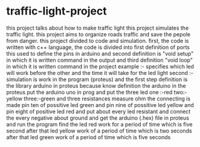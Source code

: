 # traffic-light-project
this project talks about how to make traffic light this project simulates the traffic light.
this project aims to organize roads traffic and save the pepole from danger.
this project divided to code and simulation.
first, the code is written with c++ language, the code is divided into first definition of ports this used to 
define the pins in arduino 
and second definition is "void setup" in which it is written command in the output 
and third definition "void loop" in which it is written command in the project example :-
specifies which led will work before the other and the time it will take for the led light 
second :- simulation is work in the program (proteus) and the first step definition is the library arduino in proteus because know definition the arduino in the proteus put the arduino uno in prog and put the three led 
one :-red 
two:-yellow
three:-green 
and three resistances measure ohm 
the connecting is made pin ten of possitive led green and pin nine of  possitive led yellow and pin eight of positive led red  and put about every led resistant and connect the every negative about ground and get the arduino (.hex) file in proteus and run the program 
find the led red work for a period of time which is five second after that led yellow work of a period of time which is two seconds after that led green work of a period of time which is five seconds

